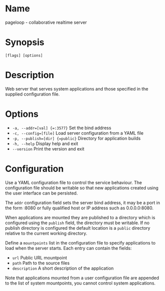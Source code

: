 # Name

pageloop - collaborative realtime server

# Synopsis

```
[flags] [options]
```

# Description

Web server that serves system applications and
those specified in the supplied configuration file.

# Options

+ `-a, --addr=[val] {=:3577}` Set the bind address
+ `-c, --config=[file]` Load server configuration from a YAML file
+ `-p, --publish=[dir] {=public}` Directory for application builds
+ `-h, --help` Display help and exit
+ `--version` Print the version and exit

# Configuration

Use a YAML configuration file to control the service behaviour.
The configuration file should be writable so that new applications
created using the user interface can be persisted.

The `addr` configuration field sets the server bind address, it may
be a port in the form :8080 or fully qualified host or IP address such as
0.0.0.0:8080.

When applications are mounted they are published to a directory which
is configured using the `publish` field, the directory must be writable.
If no publish directory is configured the default location is a `public` directory
relative to the current working directory.

Define a `mountpoints` list in the configuration file to specify applications
to load when the server starts. Each entry can contain the fields:

+ `url` Public URL mountpoint
+ `path` Path to the source files
+ `description` A short description of the application

Note that applications mounted from a user configuration file are appended
to the list of system mountpoints, you cannot control system applications.
